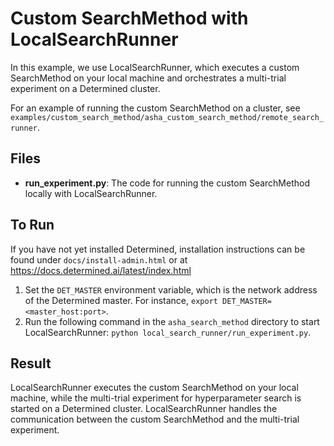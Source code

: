 # Custom SearchMethod with LocalSearchRunner

In this example, we use LocalSearchRunner, which executes a custom SearchMethod on your local machine and
orchestrates a multi-trial experiment on a Determined cluster.

For an example of running the custom SearchMethod on a cluster,
see `examples/custom_search_method/asha_custom_search_method/remote_search_runner`.

## Files

- **run_experiment.py**: The code for running the custom SearchMethod locally with LocalSearchRunner.

## To Run

If you have not yet installed Determined, installation instructions can be found
under `docs/install-admin.html` or at https://docs.determined.ai/latest/index.html

1. Set the `DET_MASTER` environment variable, which is the network address of the Determined master.
   For instance, `export DET_MASTER=<master_host:port>`.
2. Run the following command in the `asha_search_method` directory to start LocalSearchRunner: `python local_search_runner/run_experiment.py`.

## Result

LocalSearchRunner executes the custom SearchMethod on your local machine,
while the multi-trial experiment for hyperparameter search is started on a Determined cluster.
LocalSearchRunner handles the communication between the custom SearchMethod and the multi-trial experiment.
